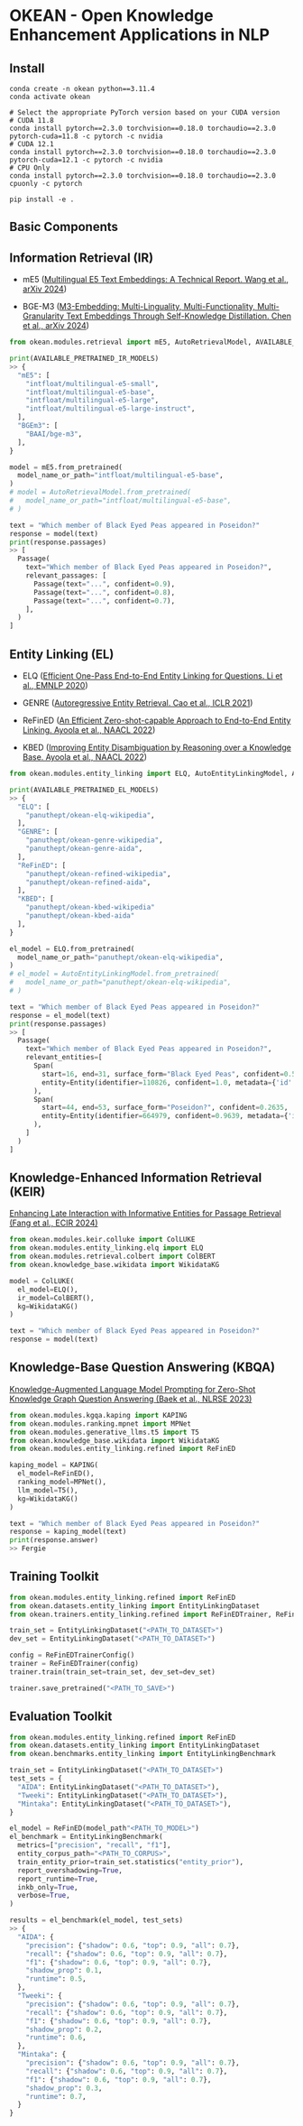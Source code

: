 # OKEAN - Open Knowledge Enhancement Applications in NLP

## Install
```
conda create -n okean python==3.11.4
conda activate okean

# Select the appropriate PyTorch version based on your CUDA version
# CUDA 11.8
conda install pytorch==2.3.0 torchvision==0.18.0 torchaudio==2.3.0 pytorch-cuda=11.8 -c pytorch -c nvidia
# CUDA 12.1
conda install pytorch==2.3.0 torchvision==0.18.0 torchaudio==2.3.0 pytorch-cuda=12.1 -c pytorch -c nvidia
# CPU Only
conda install pytorch==2.3.0 torchvision==0.18.0 torchaudio==2.3.0 cpuonly -c pytorch

pip install -e .
```

## Basic Components

## Information Retrieval (IR)

- mE5 ([Multilingual E5 Text Embeddings: A Technical Report. Wang et al., arXiv 2024](https://arxiv.org/pdf/2402.05672))

- BGE-M3 ([M3-Embedding: Multi-Linguality, Multi-Functionality, Multi-Granularity Text Embeddings Through Self-Knowledge Distillation. Chen et al., arXiv 2024](https://arxiv.org/pdf/2402.03216))

```python
from okean.modules.retrieval import mE5, AutoRetrievalModel, AVAILABLE_PRETRAINED_IR_MODELS

print(AVAILABLE_PRETRAINED_IR_MODELS)
>> {
  "mE5": [
    "intfloat/multilingual-e5-small",
    "intfloat/multilingual-e5-base",
    "intfloat/multilingual-e5-large",
    "intfloat/multilingual-e5-large-instruct",
  ],
  "BGEm3": [
    "BAAI/bge-m3",
  ],
}

model = mE5.from_pretrained(
  model_name_or_path="intfloat/multilingual-e5-base",
)
# model = AutoRetrievalModel.from_pretrained(
#   model_name_or_path="intfloat/multilingual-e5-base",
# )

text = "Which member of Black Eyed Peas appeared in Poseidon?"
response = model(text)
print(response.passages)
>> [
  Passage(
    text="Which member of Black Eyed Peas appeared in Poseidon?",
    relevant_passages: [
      Passage(text="...", confident=0.9),
      Passage(text="...", confident=0.8),
      Passage(text="...", confident=0.7),
    ],
  )
]
```

## Entity Linking (EL)

- ELQ ([Efficient One-Pass End-to-End Entity Linking for Questions. Li et al., EMNLP 2020](https://aclanthology.org/2020.emnlp-main.522.pdf))
  
- GENRE ([Autoregressive Entity Retrieval. Cao et al., ICLR 2021](https://arxiv.org/pdf/2010.00904))

- ReFinED ([An Efficient Zero-shot-capable Approach to End-to-End Entity Linking. Ayoola et al., NAACL 2022](https://aclanthology.org/2022.naacl-industry.24.pdf))

- KBED ([Improving Entity Disambiguation by Reasoning over a Knowledge Base. Ayoola et al., NAACL 2022](https://aclanthology.org/2022.naacl-main.210.pdf))

```python
from okean.modules.entity_linking import ELQ, AutoEntityLinkingModel, AVAILABLE_PRETRAINED_EL_MODELS

print(AVAILABLE_PRETRAINED_EL_MODELS)
>> {
  "ELQ": [
    "panuthept/okean-elq-wikipedia",
  ],
  "GENRE": [
    "panuthept/okean-genre-wikipedia",
    "panuthept/okean-genre-aida",
  ],
  "ReFinED": [
    "panuthept/okean-refined-wikipedia",
    "panuthept/okean-refined-aida",
  ],
  "KBED": [
    "panuthept/okean-kbed-wikipedia"
    "panuthept/okean-kbed-aida"
  ],
}

el_model = ELQ.from_pretrained(
  model_name_or_path="panuthept/okean-elq-wikipedia",
)
# el_model = AutoEntityLinkingModel.from_pretrained(
#   model_name_or_path="panuthept/okean-elq-wikipedia",
# )

text = "Which member of Black Eyed Peas appeared in Poseidon?"
response = el_model(text)
print(response.passages)
>> [
  Passage(
    text="Which member of Black Eyed Peas appeared in Poseidon?",
    relevant_entities=[
      Span(
        start=16, end=31, surface_form="Black Eyed Peas", confident=0.5956,
        entity=Entity(identifier=110826, confident=1.0, metadata={'id': {'wikipedia': '210453', 'wikidata': 'Q134541'}})
      ),
      Span(
        start=44, end=53, surface_form="Poseidon?", confident=0.2635,
        entity=Entity(identifier=664979, confident=0.9639, metadata={'id': {'wikipedia': '2688309', 'wikidata': 'Q906633'}})
      ),
    ]
  )
]
```

## Knowledge-Enhanced Information Retrieval (KEIR)

[Enhancing Late Interaction with Informative Entities for Passage Retrieval (Fang et al., ECIR 2024)](https://keirworkshop.github.io/assets/files/keir_4.pdf)

```python
from okean.modules.keir.colluke import ColLUKE
from okean.modules.entity_linking.elq import ELQ
from okean.modules.retrieval.colbert import ColBERT
from okean.knowledge_base.wikidata import WikidataKG

model = ColLUKE(
  el_model=ELQ(),
  ir_model=ColBERT(),
  kg=WikidataKG()
)

text = "Which member of Black Eyed Peas appeared in Poseidon?"
response = model(text)
```

## Knowledge-Base Question Answering (KBQA)

[Knowledge-Augmented Language Model Prompting for Zero-Shot Knowledge Graph Question Answering (Baek et al., NLRSE 2023)](https://aclanthology.org/2023.nlrse-1.7)

```python
from okean.modules.kgqa.kaping import KAPING
from okean.modules.ranking.mpnet import MPNet
from okean.modules.generative_llms.t5 import T5
from okean.knowledge_base.wikidata import WikidataKG
from okean.modules.entity_linking.refined import ReFinED

kaping_model = KAPING(
  el_model=ReFinED(),
  ranking_model=MPNet(),
  llm_model=T5(),
  kg=WikidataKG()
)

text = "Which member of Black Eyed Peas appeared in Poseidon?"
response = kaping_model(text)
print(response.answer)
>> Fergie
```

## Training Toolkit
```python
from okean.modules.entity_linking.refined import ReFinED
from okean.datasets.entity_linking import EntityLinkingDataset
from okean.trainers.entity_linking.refined import ReFinEDTrainer, ReFinEDTrainerConfig

train_set = EntityLinkingDataset("<PATH_TO_DATASET>")
dev_set = EntityLinkingDataset("<PATH_TO_DATASET>")

config = ReFinEDTrainerConfig()
trainer = ReFinEDTrainer(config)
trainer.train(train_set=train_set, dev_set=dev_set)

trainer.save_pretrained("<PATH_TO_SAVE>")
```

## Evaluation Toolkit
```python
from okean.modules.entity_linking.refined import ReFinED
from okean.datasets.entity_linking import EntityLinkingDataset
from okean.benchmarks.entity_linking import EntityLinkingBenchmark

train_set = EntityLinkingDataset("<PATH_TO_DATASET>") 
test_sets = {
  "AIDA": EntityLinkingDataset("<PATH_TO_DATASET>"),
  "Tweeki": EntityLinkingDataset("<PATH_TO_DATASET>"),
  "Mintaka": EntityLinkingDataset("<PATH_TO_DATASET>"),
}

el_model = ReFinED(model_path"<PATH_TO_MODEL>")
el_benchmark = EntityLinkingBenchmark(
  metrics=["precision", "recall", "f1"],
  entity_corpus_path="<PATH_TO_CORPUS>",
  train_entity_prior=train_set.statistics("entity_prior"),
  report_overshadowing=True,
  report_runtime=True,
  inkb_only=True,
  verbose=True,
)

results = el_benchmark(el_model, test_sets)
>> {
  "AIDA": {
    "precision": {"shadow": 0.6, "top": 0.9, "all": 0.7},
    "recall": {"shadow": 0.6, "top": 0.9, "all": 0.7},
    "f1": {"shadow": 0.6, "top": 0.9, "all": 0.7},
    "shadow_prop": 0.1,
    "runtime": 0.5,
  },
  "Tweeki": {
    "precision": {"shadow": 0.6, "top": 0.9, "all": 0.7},
    "recall": {"shadow": 0.6, "top": 0.9, "all": 0.7},
    "f1": {"shadow": 0.6, "top": 0.9, "all": 0.7},
    "shadow_prop": 0.2,
    "runtime": 0.6,
  },
  "Mintaka": {
    "precision": {"shadow": 0.6, "top": 0.9, "all": 0.7},
    "recall": {"shadow": 0.6, "top": 0.9, "all": 0.7},
    "f1": {"shadow": 0.6, "top": 0.9, "all": 0.7},
    "shadow_prop": 0.3,
    "runtime": 0.7,
  }
}
```
